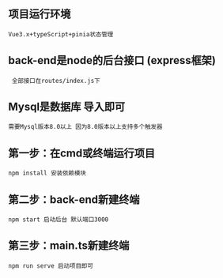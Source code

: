 ## 项目运行环境 
```
Vue3.x+typeScript+pinia状态管理
```

## back-end是node的后台接口 (express框架) 
```
 全部接口在routes/index.js下
```

## Mysql是数据库  导入即可 
```
需要Mysql版本8.0以上 因为8.0版本以上支持多个触发器
```

## 第一步：在cmd或终端运行项目 
```
npm install 安装依赖模块
```

## 第二步：back-end新建终端
```
npm start 启动后台 默认端口3000
```

##  第三步：main.ts新建终端
```
npm run serve 启动项目即可
```
